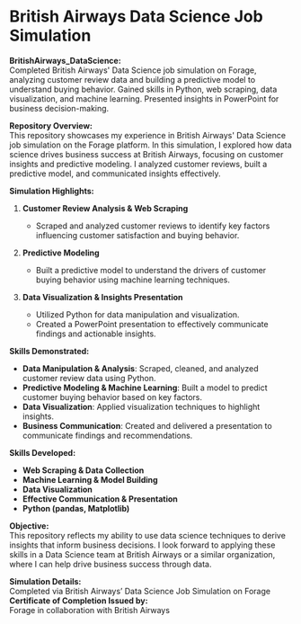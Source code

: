 # British Airways Data Science Job Simulation
**BritishAirways_DataScience:** <br>
Completed British Airways' Data Science job simulation on Forage, analyzing customer review data and building a predictive model to understand buying behavior. Gained skills in Python, web scraping, data visualization, and machine learning. Presented insights in PowerPoint for business decision-making.
  
**Repository Overview:**  
This repository showcases my experience in British Airways' Data Science job simulation on the Forage platform. In this simulation, I explored how data science drives business success at British Airways, focusing on customer insights and predictive modeling. I analyzed customer reviews, built a predictive model, and communicated insights effectively.

**Simulation Highlights:**

1. **Customer Review Analysis & Web Scraping**  
   - Scraped and analyzed customer reviews to identify key factors influencing customer satisfaction and buying behavior.

2. **Predictive Modeling**  
   - Built a predictive model to understand the drivers of customer buying behavior using machine learning techniques.

3. **Data Visualization & Insights Presentation**  
   - Utilized Python for data manipulation and visualization.
   - Created a PowerPoint presentation to effectively communicate findings and actionable insights.

**Skills Demonstrated:**  
- **Data Manipulation & Analysis**: Scraped, cleaned, and analyzed customer review data using Python.  
- **Predictive Modeling & Machine Learning**: Built a model to predict customer buying behavior based on key factors.  
- **Data Visualization**: Applied visualization techniques to highlight insights.  
- **Business Communication**: Created and delivered a presentation to communicate findings and recommendations.

**Skills Developed:**  
- **Web Scraping & Data Collection**  
- **Machine Learning & Model Building**  
- **Data Visualization**  
- **Effective Communication & Presentation**  
- **Python (pandas, Matplotlib)**  

**Objective:**  
This repository reflects my ability to use data science techniques to derive insights that inform business decisions. I look forward to applying these skills in a Data Science team at British Airways or a similar organization, where I can help drive business success through data.

**Simulation Details:**  
Completed via British Airways’ Data Science Job Simulation on Forage  
**Certificate of Completion Issued by:**  
Forage in collaboration with British Airways  
